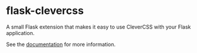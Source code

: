 flask-clevercss
=============

A small Flask extension that makes it easy to use CleverCSS with your Flask
application.

See the [documentation](https://github.com/suzanshakya/flask-clevercss) for more information.
